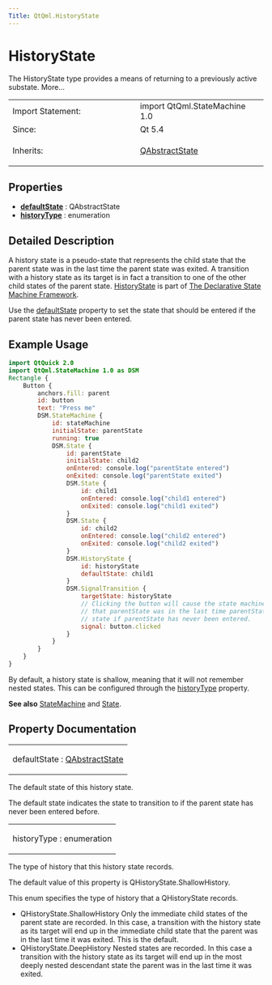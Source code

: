 ```yaml
---
Title: QtQml.HistoryState
---
```

        
HistoryState
============

<span class="subtitle"></span>
The HistoryState type provides a means of returning to a previously active substate. More...

<table>
<colgroup>
<col width="50%" />
<col width="50%" />
</colgroup>
<tbody>
<tr class="odd">
<td>Import Statement:</td>
<td>import QtQml.StateMachine 1.0</td>
</tr>
<tr class="even">
<td>Since:</td>
<td>Qt 5.4</td>
</tr>
<tr class="odd">
<td>Inherits:</td>
<td><p><a href="QtQml.QAbstractState.md">QAbstractState</a></p></td>
</tr>
</tbody>
</table>

<span id="properties"></span>
Properties
----------

-   ****[defaultState](#defaultState-prop)**** : QAbstractState
-   ****[historyType](#historyType-prop)**** : enumeration

<span id="details"></span>
Detailed Description
--------------------

A history state is a pseudo-state that represents the child state that the parent state was in the last time the parent state was exited. A transition with a history state as its target is in fact a transition to one of the other child states of the parent state. [HistoryState](index.html) is part of [The Declarative State Machine Framework](../QtQml.qmlstatemachine.md).

Use the [defaultState](#defaultState-prop) property to set the state that should be entered if the parent state has never been entered.

<span id="example-usage"></span>
Example Usage
-------------

``` qml
import QtQuick 2.0
import QtQml.StateMachine 1.0 as DSM
Rectangle {
    Button {
        anchors.fill: parent
        id: button
        text: "Press me"
        DSM.StateMachine {
            id: stateMachine
            initialState: parentState
            running: true
            DSM.State {
                id: parentState
                initialState: child2
                onEntered: console.log("parentState entered")
                onExited: console.log("parentState exited")
                DSM.State {
                    id: child1
                    onEntered: console.log("child1 entered")
                    onExited: console.log("child1 exited")
                }
                DSM.State {
                    id: child2
                    onEntered: console.log("child2 entered")
                    onExited: console.log("child2 exited")
                }
                DSM.HistoryState {
                    id: historyState
                    defaultState: child1
                }
                DSM.SignalTransition {
                    targetState: historyState
                    // Clicking the button will cause the state machine to enter the child state
                    // that parentState was in the last time parentState was exited, or the history state's default
                    // state if parentState has never been entered.
                    signal: button.clicked
                }
            }
        }
    }
}
```

By default, a history state is shallow, meaning that it will not remember nested states. This can be configured through the [historyType](#historyType-prop) property.

**See also** [StateMachine](../QtQml.StateMachine.md) and [State](../QtQml.State.md).

Property Documentation
----------------------

<table>
<colgroup>
<col width="100%" />
</colgroup>
<tbody>
<tr class="odd">
<td><p><span id="defaultState-prop"></span><span class="name">defaultState</span> : <span class="type"><a href="QtQml.QAbstractState.md">QAbstractState</a></span></p></td>
</tr>
</tbody>
</table>

The default state of this history state.

The default state indicates the state to transition to if the parent state has never been entered before.

<table>
<colgroup>
<col width="100%" />
</colgroup>
<tbody>
<tr class="odd">
<td><p><span id="historyType-prop"></span><span class="name">historyType</span> : <span class="type">enumeration</span></p></td>
</tr>
</tbody>
</table>

The type of history that this history state records.

The default value of this property is QHistoryState.ShallowHistory.

This enum specifies the type of history that a QHistoryState records.

-   QHistoryState.ShallowHistory Only the immediate child states of the parent state are recorded. In this case, a transition with the history state as its target will end up in the immediate child state that the parent was in the last time it was exited. This is the default.
-   QHistoryState.DeepHistory Nested states are recorded. In this case a transition with the history state as its target will end up in the most deeply nested descendant state the parent was in the last time it was exited.

